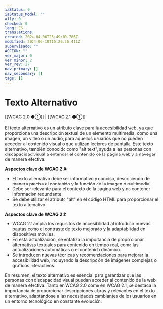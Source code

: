 ```yaml
---
iaStatus: 0
iaStatus_Model: ""
a11y: 0
checked: 0
lang: ES
translations: 
created: 2024-04-06T23:49:00.786Z
modified: 2024-06-10T15:26:26.411Z
supervisado: ""
ACCION: ""
ver_major: 0
ver_minor: 2
ver_rev: 27
nav_primary: []
nav_secondary: []
tags: []
---
```

# Texto Alternativo

[[WCAG 2.0 ⚫①]] | [[WCAG 2.1 ⚫①]]

El texto alternativo es un atributo clave para la accesibilidad web, ya que proporciona una descripción textual de un elemento multimedia, como una imagen, un video o un audio, para aquellos usuarios que no pueden acceder al contenido visual o que utilizan lectores de pantalla. Este texto alternativo, también conocido como "alt text", ayuda a las personas con discapacidad visual a entender el contenido de la página web y a navegar de manera efectiva.

**Aspectos clave de WCAG 2.0:**
- El texto alternativo debe ser informativo y conciso, describiendo de manera precisa el contenido y la función de la imagen o multimedia.
- Debe ser relevante para el contexto de la página web y no contener información redundante.
- Se debe utilizar el atributo "alt" en el código HTML para proporcionar el texto alternativo.

**Aspectos clave de WCAG 2.1:**
- WCAG 2.1 amplía los requisitos de accesibilidad al introducir nuevas pautas como el contraste de texto mejorado y la adaptabilidad en dispositivos móviles.
- En esta actualización, se enfatiza la importancia de proporcionar alternativas textuales para contenido en tiempo real, como las actualizaciones automáticas o el contenido dinámico.
- Se introducen nuevas técnicas y recomendaciones para mejorar la accesibilidad web, incluyendo la descripción de imágenes complejas o gráficos interactivos.

En resumen, el texto alternativo es esencial para garantizar que las personas con discapacidad visual puedan acceder al contenido de la web de manera efectiva. Tanto en WCAG 2.0 como en WCAG 2.1, se destaca la importancia de proporcionar descripciones claras y relevantes en el texto alternativo, adaptándose a las necesidades cambiantes de los usuarios en un entorno tecnológico en constante evolución.
